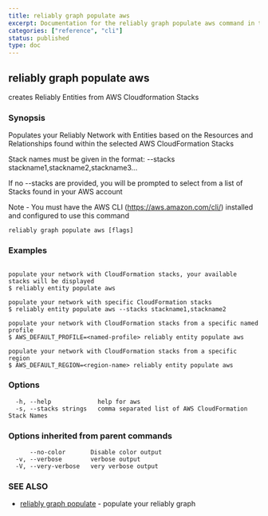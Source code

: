 ```yaml
---
title: reliably graph populate aws
excerpt: Documentation for the reliably graph populate aws command in the Reliably CLI
categories: ["reference", "cli"]
status: published
type: doc
---
```

## reliably graph populate aws

creates Reliably Entities from AWS Cloudformation Stacks

### Synopsis


Populates your Reliably Network with Entities
based on the Resources and Relationships found
within the selected AWS CloudFormation Stacks

Stack names must be given in the format: --stacks stackname1,stackname2,stackname3...

If no --stacks are provided, you will be prompted
to select from a list of Stacks found in your AWS account

Note - You must have the AWS CLI (https://aws.amazon.com/cli/) installed
and configured to use this command


```
reliably graph populate aws [flags]
```

### Examples

```

populate your network with CloudFormation stacks, your available stacks will be displayed
$ reliably entity populate aws

populate your network with specific CloudFormation stacks
$ reliably entity populate aws --stacks stackname1,stackname2

populate your network with CloudFormation stacks from a specific named profile
$ AWS_DEFAULT_PROFILE=<named-profile> reliably entity populate aws

populate your network with CloudFormation stacks from a specific region
$ AWS_DEFAULT_REGION=<region-name> reliably entity populate aws
```

### Options

```
  -h, --help             help for aws
  -s, --stacks strings   comma separated list of AWS CloudFormation Stack Names
```

### Options inherited from parent commands

```
      --no-color       Disable color output
  -v, --verbose        verbose output
  -V, --very-verbose   very verbose output
```

### SEE ALSO

* [reliably graph populate](/docs/reference/cli/reliably-graph-populate/)	 - populate your reliably graph

